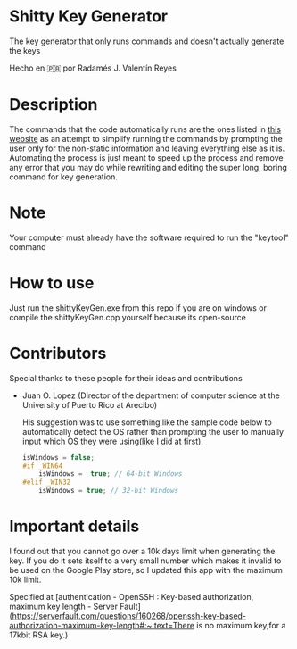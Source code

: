 # Shitty Key Generator

The key generator that only runs commands and doesn't actually generate the keys

Hecho en 🇵🇷 por Radamés J. Valentín Reyes

# Description

The commands that the code automatically runs are the ones listed in [this website](https://flutter.dev/docs/deployment/android#signing-the-app) as an attempt to simplify running the commands by prompting the user only for the non-static information and leaving everything else as it is. Automating the process is just meant to speed up the process and remove any error that you may do while rewriting and editing the super long, boring command for key generation.

# Note

Your computer must already have the software required to run the "keytool" command

 # How to use

Just run the shittyKeyGen.exe from this repo if you are on windows or compile the shittyKeyGen.cpp yourself because its open-source

# Contributors

Special thanks to these people for their ideas and contributions

- Juan O. Lopez (Director of the department of computer science at the University of Puerto Rico at Arecibo)

  His suggestion was to use something like the sample code below to automatically detect the OS rather than prompting the user to manually input which OS they were using(like I did at first).

  ~~~c++
  isWindows = false;
  #if _WIN64
      isWindows =  true; // 64-bit Windows
  #elif _WIN32
      isWindows = true; // 32-bit Windows
  ~~~

# Important details

I found out that you cannot go over a 10k days limit when generating the key. If you do it sets itself to a very small number which makes it invalid to be used on the Google Play store, so I updated this app with the maximum 10k limit.

Specified at [authentication - OpenSSH : Key-based authorization, maximum key length - Server Fault](https://serverfault.com/questions/160268/openssh-key-based-authorization-maximum-key-length#:~:text=There is no maximum key,for a 17kbit RSA key.)